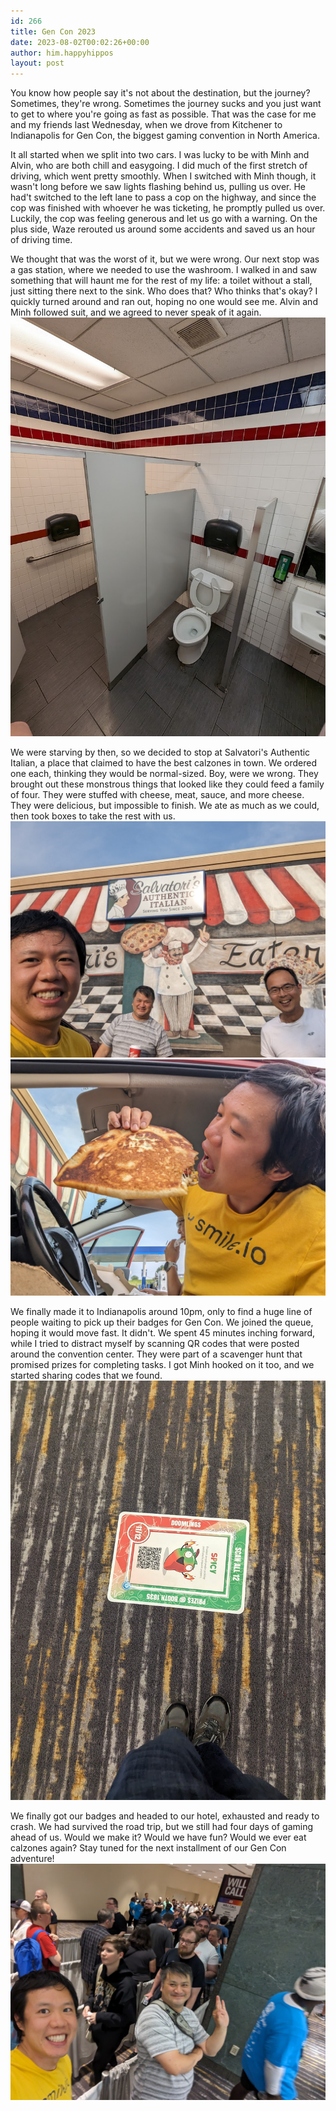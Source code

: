 ```yaml
---
id: 266
title: Gen Con 2023
date: 2023-08-02T00:02:26+00:00
author: him.happyhippos
layout: post
---
```

You know how people say it's not about the destination, but the journey? Sometimes, they're wrong. Sometimes the journey sucks and you just want to get to where you're going as fast as possible. That was the case for me and my friends last Wednesday, when we drove from Kitchener to Indianapolis for Gen Con, the biggest gaming convention in North America.

It all started when we split into two cars. I was lucky to be with Minh and Alvin, who are both chill and easygoing. I did much of the first stretch of driving, which went pretty smoothly.  When I switched with Minh though, it wasn't long before we saw lights flashing behind us, pulling us over. He had't switched to the left lane to pass a cop on the highway, and since the cop was finished with whoever he was ticketing, he promptly pulled us over. Luckily, the cop was feeling generous and let us go with a warning. On the plus side, Waze rerouted us around some accidents and saved us an hour of driving time.

We thought that was the worst of it, but we were wrong. Our next stop was a gas station, where we needed to use the washroom. I walked in and saw something that will haunt me for the rest of my life: a toilet without a stall, just sitting there next to the sink. Who does that? Who thinks that's okay? I quickly turned around and ran out, hoping no one would see me. Alvin and Minh followed suit, and we agreed to never speak of it again.
![Toilet](/2023-08/toilet.jpg)

We were starving by then, so we decided to stop at Salvatori's Authentic Italian, a place that claimed to have the best calzones in town. We ordered one each, thinking they would be normal-sized. Boy, were we wrong. They brought out these monstrous things that looked like they could feed a family of four. They were stuffed with cheese, meat, sauce, and more cheese. They were delicious, but impossible to finish. We ate as much as we could, then took boxes to take the rest with us.
![Salvatori](/2023-08/salvatori.jpg)
![Salvatori](/2023-08/calzone.jpg)

We finally made it to Indianapolis around 10pm, only to find a huge line of people waiting to pick up their badges for Gen Con. We joined the queue, hoping it would move fast. It didn't. We spent 45 minutes inching forward, while I tried to distract myself by scanning QR codes that were posted around the convention center. They were part of a scavenger hunt that promised prizes for completing tasks. I got Minh hooked on it too, and we started sharing codes that we found.
![Scavenger Hunt](/2023-08/hunt.jpg)


We finally got our badges and headed to our hotel, exhausted and ready to crash. We had survived the road trip, but we still had four days of gaming ahead of us. Would we make it? Would we have fun? Would we ever eat calzones again? Stay tuned for the next installment of our Gen Con adventure!
![Will-Call line](/2023-08/will-call.jpg)